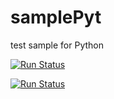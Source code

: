 # samplePyt
test sample for Python

[![Run Status](https://apibeta.shippable.com/projects/56d2969dc77dae78a8ed6daf/badge?branch=master)](https://beta.shippable.com/projects/56d2969dc77dae78a8ed6daf)


[![Run Status](https://apibeta.shippable.com/projects/57454a25c77dae78a8fd16e3/badge?branch=master)](https://beta.shippable.com/projects/57454a25c77dae78a8fd16e3)

